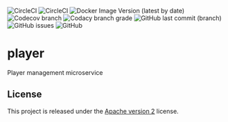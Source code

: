 ![CircleCI](https://img.shields.io/circleci/build/github/ShipyardSuite/player/develop?label=build%20%28develop%29&logo=circleci&style=flat-square)
![CircleCI](https://img.shields.io/circleci/build/github/ShipyardSuite/player/master?label=build%20%28master%29&logo=circleci&style=flat-square)
![Docker Image Version (latest by date)](https://img.shields.io/docker/v/shipyardsuite/player?logo=docker&logoColor=ffffff&sort=date&style=flat-square)
![Codecov branch](https://img.shields.io/codecov/c/github/ShipyardSuite/player/develop?label=coverage&logo=codecov&logoColor=ffffff&style=flat-square)
![Codacy branch grade](https://img.shields.io/codacy/grade/c969ebe84a6c47fba2968005ec425eb3/develop?label=code%20quality%20&logo=codacy&style=flat-square)
![GitHub last commit (branch)](https://img.shields.io/github/last-commit/shipyardsuite/player/develop?logo=github&style=flat-square)
![GitHub issues](https://img.shields.io/github/issues-raw/shipyardsuite/player?logo=github&style=flat-square)
![GitHub](https://img.shields.io/github/license/shipyardsuite/player?style=flat-square)

# player

Player management microservice

## License

This project is released under the [Apache version 2](LICENSE) license.

